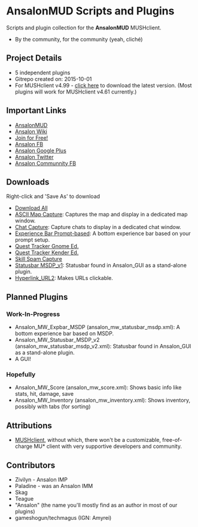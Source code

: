# AnsalonMUD Scripts and Plugins
Scripts and plugin collection for the **AnsalonMUD** MUSHclient.

* By the community, for the community (yeah, cliché)

## Project Details
* 5 independent plugins
* Gitrepo created on: 2015-10-01
* For MUSHclient v4.99 - [click here](http://www.gammon.com.au/forum/bbshowpost.php?bbtopic_id=1) to download the latest version. (Most plugins will work for MUSHclient v4.61 currently.)

## Important Links
* [AnsalonMUD](http://ansalonmud.net "Official Website")
* [Ansalon Wiki](http://www.ansalonmud.net/wiki/index.php "Official Wiki")
* [Join for Free!](http://www.ansalonmud.net/play-now/ "Play Now!")
* [Ansalon FB](https://www.facebook.com/ansalonmudfb "Like Us!")
* [Ansalon Google Plus](https://plus.google.com/+AnsalonmudNet "+1 Us!")
* [Ansalon Twitter](https://twitter.com/ansalonmud "Follow Us!")
* [Ansalon Communnity FB](https://www.facebook.com/groups/ansalon/ "Join Our Social Hub")

## Downloads
Right-click and 'Save As' to download

* [Download All](https://github.com/AnsalonMUD/ansalonclient/archive/master.zip)
* [ASCII Map Capture](https://github.com/AnsalonMUD/ansalonclient/raw/master/worlds/plugins/ansalon_mw_map_capture.xml): Captures the map and display in a dedicated map window.
* [Chat Capture](https://github.com/AnsalonMUD/ansalonclient/raw/master/worlds/plugins/ansalon_mw_chat_capture.xml): Capture chats to display in a dedicated chat window.
* [Experience Bar Prompt-based](https://github.com/AnsalonMUD/ansalonclient/raw/master/worlds/plugins/ansalon_mw_expbar_prompt.xml): A bottom experience bar based on your prompt setup.
* [Quest Tracker Gnome Ed.](https://github.com/AnsalonMUD/ansalonclient/raw/master/worlds/plugins/ansalon_mw_quest_capture_gnome.xml)
* [Quest Tracker Kender Ed.](https://github.com/AnsalonMUD/ansalonclient/raw/master/worlds/plugins/ansalon_mw_quest_capture_kender.xml)
* [Skill Spam Capture](https://github.com/AnsalonMUD/ansalonclient/raw/master/worlds/plugins/ansalon_mw_spam_capture.xml)
* [Statusbar MSDP_v1](https://github.com/AnsalonMUD/ansalonclient/raw/master/worlds/plugins/ansalon_mw_statusbar_msdp_v1.xml): Statusbar found in Ansalon_GUI as a stand-alone plugin.
* [Hyperlink_URL2](https://github.com/AnsalonMUD/ansalonclient/raw/master/worlds/plugins/Hyperlink_URL2.xml): Makes URLs clickable.

## Planned Plugins
### Work-In-Progress
* Ansalon_MW_Expbar_MSDP (ansalon_mw_statusbar_msdp.xml): A bottom experience bar based on MSDP.
* Ansalon_MW_Statusbar_MSDP_v2 (ansalon_mw_statusbar_msdp_v2.xml): Statusbar found in Ansalon_GUI as a stand-alone plugin.
* A GUI!

### Hopefully
* Ansalon_MW_Score (ansalon_mw_score.xml): Shows basic info like stats, hit, damage, save
* Ansalon_MW_Inventory (ansalon_mw_inventory.xml): Shows inventory, possibly with tabs (for sorting)

## Attributions
* [MUSHclient](http://www.mushclient.com), without which, there won't be a customizable, free-of-charge MU* client with very supportive developers and community.

## Contributors
* Zivilyn - Ansalon IMP
* Paladine - was an Ansalon IMM
* Skag
* Teague
* "Ansalon" (the name you'll mostly find as an author in most of our plugins)
* gameshogun/techmagus (IGN: Amyrei)
